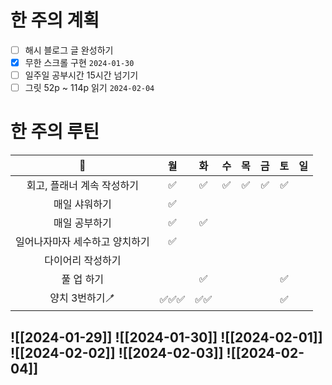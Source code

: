 # 한 주의 계획
- [ ] 해시 블로그 글 완성하기 
- [x] 무한 스크롤 구현 `2024-01-30`
- [ ] 일주일 공부시간 15시간 넘기기
- [ ] 그릿 52p ~ 114p 읽기 `2024-02-04`

# 한 주의 루틴
| 🐣 | 월 | 화 | 수 | 목 | 금 | 토 | 일 |
| :--: | :--: | :--: | :--: | :--: | :--: | :--: | :--: |
| 회고, 플래너 계속 작성하기 | ✅ | ✅ | ✅ | ✅ | ✅ | ✅ |  |
| 매일 샤워하기 | ✅ |  |  |  |  |  |  |
| 매일 공부하기 | ✅ | ✅ |  |  |  |  |  |
| 일어나자마자 세수하고 양치하기 | ✅ |  |  |  |  |  |  |
| 다이어리 작성하기 |  |  |  |  |  |  |  |
| 풀 업 하기 |  | ✅ |  |  |  | ✅ |  |
| 양치 3번하기🪥 | ✅✅✅ | ✅✅ |  |  |  | ✅ |  |


![[2024-01-29]]
![[2024-01-30]]
![[2024-02-01]]
![[2024-02-02]]
![[2024-02-03]]
![[2024-02-04]]
---

